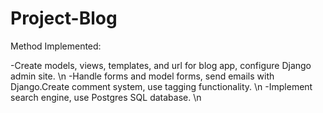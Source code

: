 # Project-Blog

Method Implemented:

-Create models, views, templates, and url for blog app, configure Django admin site. \n
-Handle forms and model forms, send emails with Django.Create comment system, use tagging functionality. \n
-Implement search engine, use Postgres SQL database. \n
